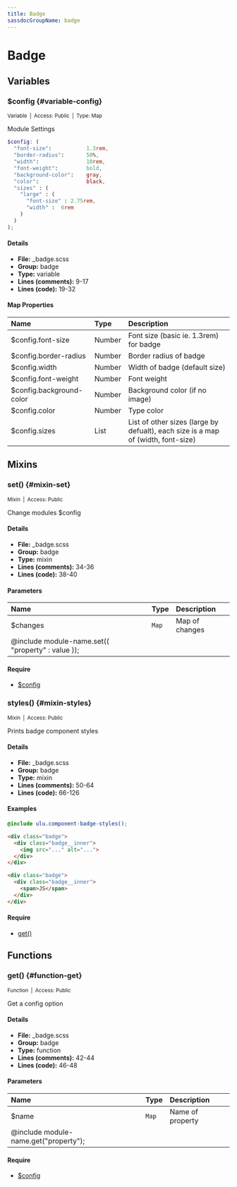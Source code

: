 ```yaml
---
title: Badge
sassdocGroupName: badge
---
```



# Badge





## Variables




###  $config {#variable-config} 

<small>Variable&ensp;|&ensp;Access: Public&ensp;|&ensp;Type: Map</small>

  

Module Settings
    
    

``` scss
$config: (
  "font-size":           1.3rem,
  "border-radius":       50%,
  "width":               10rem,
  "font-weight":         bold,
  "background-color":    gray,
  "color":               black,
  "sizes" : (
    "large" : (
      "font-size" : 2.75rem,
      "width" :  6rem
    )
  )
);
```
  

#### Details

- **File:** _badge.scss
- **Group:** badge
- **Type:** variable
- **Lines (comments):** 9-17
- **Lines (code):** 19-32
    
    

#### Map Properties


|Name|Type|Description|
|:--|:--|:--|
|$config.font-size|Number|Font size (basic ie. 1.3rem) for badge|
|$config.border-radius|Number|Border radius of badge|
|$config.width|Number|Width of badge (default size)|
|$config.font-weight|Number|Font weight|
|$config.background-color|Number|Background color (if no image)|
|$config.color|Number|Type color|
|$config.sizes|List|List of other sizes (large by defualt), each size is a map of (width, font-size)|

    
  

## Mixins




###  set() {#mixin-set} 

<small>Mixin&ensp;|&ensp;Access: Public</small>

  

Change modules $config
    
    

#### Details

- **File:** _badge.scss
- **Group:** badge
- **Type:** mixin
- **Lines (comments):** 34-36
- **Lines (code):** 38-40
    
    

#### Parameters


|Name|Type|Description|
|:--|:--|:--|
|$changes|`Map`|Map of changes
  @include module-name.set(( "property" : value ));|

    

#### Require

- [$config](/api/sass/components/badge/#variable-config)
  


###  styles() {#mixin-styles} 

<small>Mixin&ensp;|&ensp;Access: Public</small>

  

Prints badge component styles
    
    

#### Details

- **File:** _badge.scss
- **Group:** badge
- **Type:** mixin
- **Lines (comments):** 50-64
- **Lines (code):** 66-126
    
    

#### Examples

      


``` scss
@include ulu.component-badge-styles();
```
  

      

      


``` html
<div class="badge">
  <div class="badge__inner">
    <img src="..." alt="...">
  </div>
</div>

<div class="badge">
  <div class="badge__inner">
    <span>JS</span>
  </div>
</div>
```
  

      

#### Require

- [get()](/api/sass/components/badge/#function-get)
  
  

## Functions




###  get() {#function-get} 

<small>Function&ensp;|&ensp;Access: Public</small>

  

Get a config option
    
    

#### Details

- **File:** _badge.scss
- **Group:** badge
- **Type:** function
- **Lines (comments):** 42-44
- **Lines (code):** 46-48
    
    

#### Parameters


|Name|Type|Description|
|:--|:--|:--|
|$name|`Map`|Name of property
  @include module-name.get("property");|

    

#### Require

- [$config](/api/sass/components/badge/#variable-config)
  
  
  